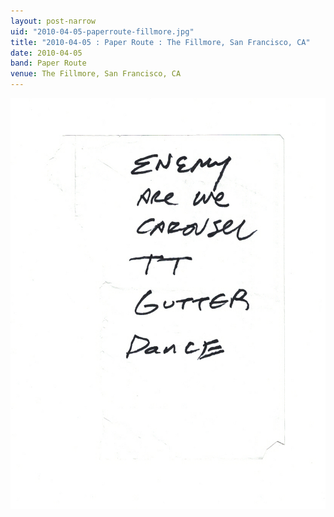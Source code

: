 ```yaml
---
layout: post-narrow
uid: "2010-04-05-paperroute-fillmore.jpg"
title: "2010-04-05 : Paper Route : The Fillmore, San Francisco, CA"
date: 2010-04-05
band: Paper Route
venue: The Fillmore, San Francisco, CA
---
```


<div class="showcase">
  <img src="/img/2010/04/20100405-PaperRoute-Fillmore.jpg" alt="2010-04-05-paperroute-fillmore.jpg">
</div>
